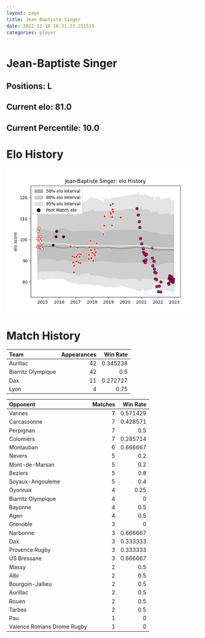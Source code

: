 ```yaml
---  
layout: page  
title: Jean-Baptiste Singer  
date: 2022-12-18 16:31:33.255515  
categories: player  
---
```

# Jean-Baptiste Singer

## Positions: L

## Current elo: 81.0

## Current Percentile: 10.0

# Elo History


![elo history](history_Jean-BaptisteSinger.png)
# Match History


| Team               |   Appearances |   Win Rate |
|:-------------------|--------------:|-----------:|
| Aurillac           |            42 |   0.345238 |
| Biarritz Olympique |            42 |   0.5      |
| Dax                |            11 |   0.272727 |
| Lyon               |             4 |   0.75     |

| Opponent                   |   Matches |   Win Rate |
|:---------------------------|----------:|-----------:|
| Vannes                     |         7 |   0.571429 |
| Carcassonne                |         7 |   0.428571 |
| Perpignan                  |         7 |   0.5      |
| Colomiers                  |         7 |   0.285714 |
| Montauban                  |         6 |   0.666667 |
| Nevers                     |         5 |   0.2      |
| Mont-de-Marsan             |         5 |   0.2      |
| Beziers                    |         5 |   0.8      |
| Soyaux-Angouleme           |         5 |   0.4      |
| Oyonnax                    |         4 |   0.25     |
| Biarritz Olympique         |         4 |   0        |
| Bayonne                    |         4 |   0.5      |
| Agen                       |         4 |   0.5      |
| Grenoble                   |         3 |   0        |
| Narbonne                   |         3 |   0.666667 |
| Dax                        |         3 |   0.333333 |
| Provence Rugby             |         3 |   0.333333 |
| US Bressane                |         3 |   0.666667 |
| Massy                      |         2 |   0.5      |
| Albi                       |         2 |   0.5      |
| Bourgoin-Jallieu           |         2 |   0.5      |
| Aurillac                   |         2 |   0.5      |
| Rouen                      |         2 |   0.5      |
| Tarbes                     |         2 |   0.5      |
| Pau                        |         1 |   0        |
| Valence Romans Drome Rugby |         1 |   0        |